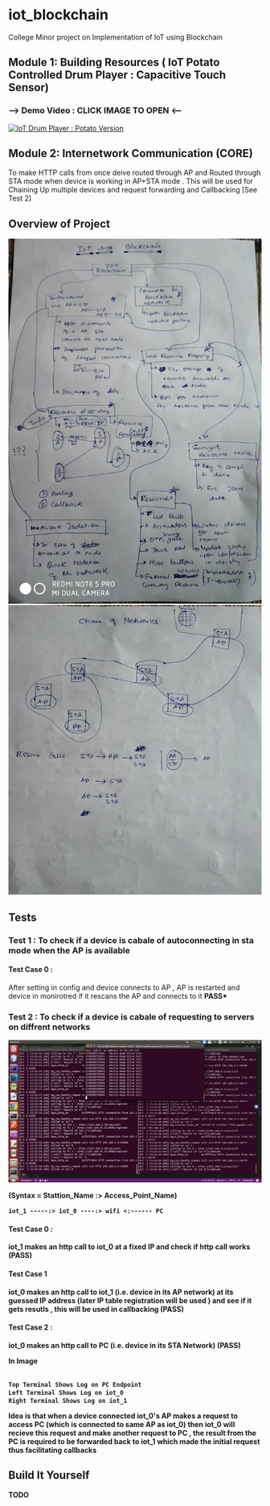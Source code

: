 # iot_blockchain
College Minor project on Implementation of IoT using Blockchain

## Module 1: Building Resources ( IoT Potato Controlled Drum Player : Capacitive Touch Sensor) 
### --> Demo Video : CLICK IMAGE TO OPEN <--
[![IoT Drum Player : Potato Version](https://img.youtube.com/vi/ghmBqej5D24/0.jpg)](https://www.youtube.com/watch?v=ghmBqej5D24 "Video : IoT Drum Player : Potato Version")

## Module 2: Internetwork Communication (CORE)
To make HTTP calls from once deive routed through AP and Routed through STA mode when device is working in AP+STA mode . This will be used for Chaining Up multiple devices and request forwarding and Callbacking [See Test 2]



## Overview of Project
![Alt text](screenshots/plan0.jpg "Main Screen")
![Alt text](screenshots/plan1.jpg "Main Screen") 

## Tests

### Test 1 : To check if a device is cabale of autoconnecting in sta mode when the AP is available
#### Test Case 0 : 

After setting in config and device connects to AP , AP is restarted and device in monirotred if it rescans the AP and connects to it 
<b>PASS*

### Test 2 : To check if a device is cabale of requesting to servers on diffrent networks
![Alt text](screenshots/test_0_dhcp_distribution.png "Internetwork Communivation") 

(Syntax = Stattion_Name :> Access_Point_Name)
```code
iot_1 -----:> iot_0 ----:> wifi <:------ PC 
```
#### Test Case 0 : 

iot_1 makes an http call to iot_0  at a fixed IP and check if http call works  (PASS) 


#### Test Case 1 

iot_0 makes an http call to iot_1 (i.e. device in its AP network) at its guessed IP address (later IP table registration will be used ) and see if it gets resutls , this will be used in callbacking (PASS)


#### Test Case 2 : 

iot_0 makes an http call to PC (i.e. device in its STA Network) (PASS) 

In Image

````code

Top Terminal Shows Log on PC Endpoint
Left Terminal Shows Log on iot_0
Right Terminal Shows Log on iot_1

````


Idea is that when a device connected iot_0's AP makes a request to access PC (which is connected to same AP as iot_0) then iot_0 will recieve this request and make another request to PC , the result from the PC is required to be forwarded back to iot_1 which made the initial request thus facilitating callbacks

## Build It Yourself
 TODO
